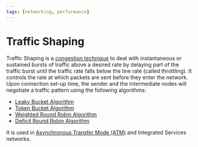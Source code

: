 ```yaml
---
tags: [networking, performance]
---
```


# Traffic Shaping

Traffic Shaping is a [congestion technique](202304261436.md) to deal with
instantaneous or sustained bursts of traffic above a desired rate by delaying
part of the traffic burst until the traffic rate falls below the line rate
(called throttling). It controls the rate at which packets are sent before they
enter the network. Upon connection set-up time, the sender and the intermediate
nodes will negotiate a traffic pattern using the following algorithms:
- [Leaky Bucket Algorithm](202305171656.md)
- [Token Bucket Algorithm](202305171706.md)
- [Weighted Round Robin Algorithm](202404300650.md)
- [Deficit Round Robin Algorithm](202404300652.md)

It is used in [Asynchronous Transfer Mode (ATM)](202209221012.md) and
Integrated Services networks.
